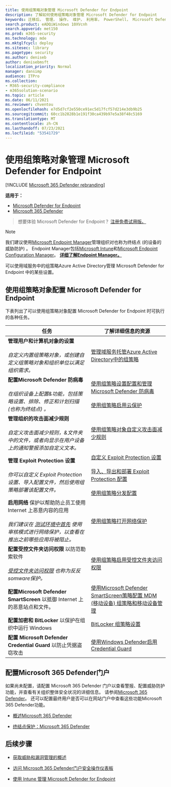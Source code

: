 ```yaml
---
title: 使用组策略对象管理 Microsoft Defender for Endpoint
description: 了解如何使用组策略对象管理 Microsoft Defender for Endpoint
keywords: 迁移后， 管理， 操作， 维护， 利用率， PowerShell， Microsoft Defender for Endpoint， edr
search.product: eADQiWindows 10XVcnh
search.appverid: met150
ms.prod: m365-security
ms.technology: mde
ms.mktglfcycl: deploy
ms.sitesec: library
ms.pagetype: security
ms.author: deniseb
author: denisebmsft
localization_priority: Normal
manager: dansimp
audience: ITPro
ms.collection:
- M365-security-compliance
- m365solution-scenario
ms.topic: article
ms.date: 06/11/2021
ms.reviewer: chventou
ms.openlocfilehash: e7d5d7cf2e550ce91ec5d17fcf57d214e3db9b25
ms.sourcegitcommit: 60cc1b2828b1e191f30ca439b97e5a38f48c5169
ms.translationtype: MT
ms.contentlocale: zh-CN
ms.lasthandoff: 07/23/2021
ms.locfileid: "53541729"
---
```

# <a name="manage-microsoft-defender-for-endpoint-with-group-policy-objects"></a>使用组策略对象管理 Microsoft Defender for Endpoint

[!INCLUDE [Microsoft 365 Defender rebranding](../../includes/microsoft-defender.md)]

**适用于：**
- [Microsoft Defender for Endpoint](https://go.microsoft.com/fwlink/p/?linkid=2154037)
- [Microsoft 365 Defender](https://go.microsoft.com/fwlink/?linkid=2118804)

> 想要体验 Microsoft Defender for Endpoint？ [注册免费试用版。](https://www.microsoft.com/microsoft-365/windows/microsoft-defender-atp?ocid=docs-wdatp-exposedapis-abovefoldlink)


> [!NOTE]
> 我们建议使用[Microsoft Endpoint Manager](/mem)管理组织对也称为终结点 (的设备的威胁防护) 。 Endpoint Manager包括[Microsoft Intune](/mem/intune/fundamentals/what-is-intune)和[Microsoft Endpoint Configuration Manager](/mem/configmgr/core/understand/introduction)。 **[详细了解Endpoint Manager。](/mem/endpoint-manager-overview)** 

可以使用域服务中的组策略Azure Active Directory管理 Microsoft Defender for Endpoint 中的某些设置。

## <a name="configure-microsoft-defender-for-endpoint-with-group-policy-objects"></a>使用组策略对象配置 Microsoft Defender for Endpoint

下表列出了可以使用组策略对象配置 Microsoft Defender for Endpoint 时可执行的各种任务。

|任务  |了解详细信息的资源  |
|---------|---------|
|**管理用户和计算机对象的设置** <br/><br/>*自定义内置组策略对象，或创建自定义组策略对象和组织单位以满足组织需求。*     |[管理域服务托管Azure Active Directory中的组策略](/azure/active-directory-domain-services/manage-group-policy)   |
|**配置Microsoft Defender 防病毒** <br/><br/>*在组织设备上配置&功能，包括策略设置、排除、修正和计划扫描 (也称为终结点) 。*   |[使用组策略设置配置和管理Microsoft Defender 防病毒](/windows/security/threat-protection/microsoft-defender-antivirus/use-group-policy-microsoft-defender-antivirus) <br/><br/>[使用组策略启用云保护](/windows/security/threat-protection/microsoft-defender-antivirus/enable-cloud-protection-microsoft-defender-antivirus#use-group-policy-to-enable-cloud-delivered-protection)      |
|**管理组织的攻击面减少规则** <br/><br/>*自定义攻击面减少规则，&文件夹中的文件，或者向显示在用户设备上的通知警报添加自定义文本。* |[使用组策略对象自定义攻击面减少规则](/microsoft-365/security/defender-endpoint/customize-attack-surface-reduction#use-group-policy-to-exclude-files-and-folders) |
|**管理 Exploit Protection 设置**<br/><br/>*你可以自定义 Exploit Protection 设置、导入配置文件，然后使用组策略部署该配置文件。*  |[自定义 Exploit Protection 设置](/microsoft-365/security/defender-endpoint/customize-exploit-protection) <br/><br/>[导入、导出和部署 Exploit Protection 配置](/microsoft-365/security/defender-endpoint/import-export-exploit-protection-emet-xml)<br/><br/>[使用组策略分发配置](/microsoft-365/security/defender-endpoint/import-export-exploit-protection-emet-xml#use-group-policy-to-distribute-the-configuration)  |
|**启用网络** 保护以帮助防止员工使用 Internet 上恶意内容的应用 <br/><br/>*我们建议在 [测试环境中首先](/microsoft-365/security/defender-endpoint/evaluate-network-protection) 使用审核模式进行网络保护，以查看在推出之前哪些应用将被阻止。* |[使用组策略打开网络保护](/microsoft-365/security/defender-endpoint/enable-network-protection#group-policy)  |
|**配置受控文件夹访问权限** 以防范勒索软件 <br/><br/>*[受控文件夹访问权限](/microsoft-365/security/defender-endpoint/controlled-folders) 也称为反反somware保护。*  |[使用组策略启用受控文件夹访问权限](/microsoft-365/security/defender-endpoint/enable-controlled-folders#group-policy) |
|**配置Microsoft Defender SmartScreen** 以抵御 Internet 上的恶意站点和文件。  |[使用Microsoft Defender SmartScreen策略配置 MDM (移动设备) 组策略和移动设备管理](/windows/security/threat-protection/microsoft-defender-smartscreen/microsoft-defender-smartscreen-available-settings#group-policy-settings)  |
|**配置加密和 BitLocker** 以保护在组织中运行 Windows |[BitLocker 组策略设置](/windows/security/information-protection/bitlocker/bitlocker-group-policy-settings) |
|**配置 Microsoft Defender Credential Guard** 以防止凭据盗窃攻击 |[使用Windows Defender启用 Credential Guard](/windows/security/identity-protection/credential-guard/credential-guard-manage#enable-windows-defender-credential-guard-by-using-group-policy) |

## <a name="configure-your-microsoft-365-defender-portal"></a>配置Microsoft 365 Defender门户

如果尚未配置，请配置 Microsoft 365 Defender 门户以查看警报、配置威胁防护功能，并查看有关组织整体安全状况的详细信息。 请参阅[Microsoft 365 Defender](microsoft-defender-security-center.md)。 还可以配置最终用户是否可以在网站门户中查看这些功能Microsoft 365 Defender功能。

- [概述Microsoft 365 Defender](/microsoft-365/security/defender-endpoint/use)

- [终结点保护：Microsoft 365 Defender](/mem/intune/protect/endpoint-protection-windows-10#microsoft-defender-security-center)

## <a name="next-steps"></a>后续步骤

- [获取威胁和漏洞管理的概述](/microsoft-365/security/defender-endpoint/next-gen-threat-and-vuln-mgt)

- [访问 Microsoft 365 Defender门户安全操作仪表板](/microsoft-365/security/defender-endpoint/security-operations-dashboard)

- [使用 Intune 管理 Microsoft Defender for Endpoint](manage-atp-post-migration-intune.md)
